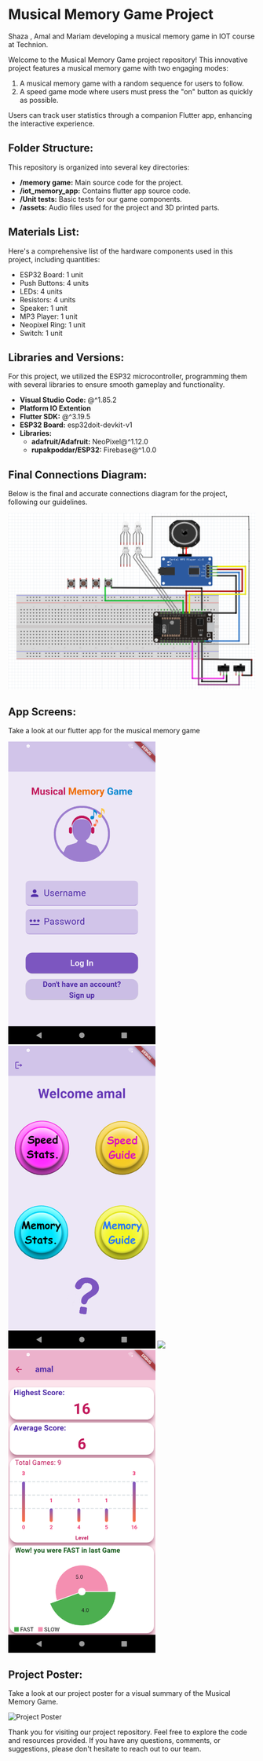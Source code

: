 # Musical Memory Game Project
Shaza , Amal and Mariam developing a musical memory game in IOT course at Technion.

Welcome to the Musical Memory Game project repository! This innovative project features a musical memory game with two engaging modes:
1. A musical memory game with a random sequence for users to follow.
2. A speed game mode where users must press the "on" button as quickly as possible.

Users can track user statistics through a companion Flutter app, enhancing the interactive experience.

## Folder Structure:
This repository is organized into several key directories:

- **/memory game:** Main source code for the project.
- **/iot_memory_app:** Contains flutter app source code.
- **/Unit tests:** Basic tests for our game components.
- **/assets:** Audio files used for the project and 3D printed parts.

## Materials List:
Here's a comprehensive list of the hardware components used in this project, including quantities:

- ESP32 Board: 1 unit
- Push Buttons: 4 units
- LEDs: 4 units
- Resistors: 4 units
- Speaker: 1 unit
- MP3 Player: 1 unit
- Neopixel Ring: 1 unit
- Switch: 1 unit

## Libraries and Versions:
For this project, we utilized the ESP32 microcontroller, programming them with several libraries to ensure smooth gameplay and functionality.
- **Visual Studio Code:** @^1.85.2
- **Platform IO Extention**
- **Flutter SDK:** @^3.19.5
- **ESP32 Board:** esp32doit-devkit-v1
- **Libraries:**
  - **adafruit/Adafruit:**  NeoPixel@^1.12.0
  - **rupakpoddar/ESP32:** Firebase@^1.0.0
## Final Connections Diagram:
Below is the final and accurate connections diagram for the project, following our guidelines.

![Connections Diagram](assets/diagram1.PNG)

## App Screens:
Take a look at our flutter app for the musical memory game

<img src="assets/app_screens/Screenshot_1712433173.png" width="300">  <img src="assets/app_screens/Screenshot_1712433198.png" width="300">  <img src="assets/app_screens/Screenshot_1712433239.png.png" width="300">  <img src="assets/app_screens/Screenshot_1712433215.png" width="300">

## Project Poster:
Take a look at our project poster for a visual summary of the Musical Memory Game.

![Project Poster](/images/project_poster.jpg)

Thank you for visiting our project repository. Feel free to explore the code and resources provided. If you have any questions, comments, or suggestions, please don't hesitate to reach out to our team.
